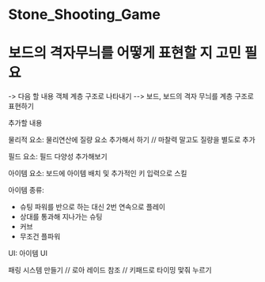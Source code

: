 # Stone_Shooting_Game



# 보드의 격자무늬를 어떻게 표현할 지 고민 필요  
-> 다음 할 내용 객체 계층 구조로 나타내기
--> 보드, 보드의 격자 무늬를 계층 구조로 표현하기

추가할 내용 

물리적 요소:
물리연산에 질량 요소 추가해서 하기 // 마찰력 말고도 질량을 별도로 추가

필드 요소:
필드 다양성 추가해보기

아이템 요소:
보드에 아이템 배치 및
추가적인 키 입력으로 스킬

아이템 종류:
- 슈팅 파워를 반으로 하는 대신 2번 연속으로 플레이
- 상대를 통과해 지나가는 슈팅
- 커브
- 무조건 플파워


UI:
아이템 UI


패링 시스템 만들기 // 로아 레이드 참조 // 키패드로 타이밍 맟줘 누르기



